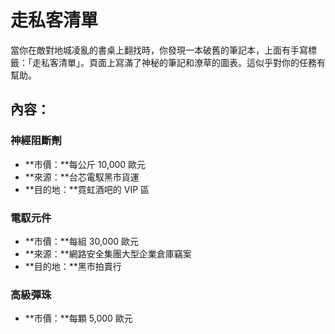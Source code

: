 # 走私客清單

當你在敵對地城凌亂的書桌上翻找時，你發現一本破舊的筆記本，上面有手寫標籤：「走私客清單」。頁面上寫滿了神秘的筆記和潦草的圖表。這似乎對你的任務有幫助。

## 內容：

### **神經阻斷劑**

- **市價：**每公斤 10,000 歐元
- **來源：**台芯電馭黑市貨運
- **目的地：**霓虹酒吧的 VIP 區

### **電馭元件**

- **市價：**每組 30,000 歐元
- **來源：**網路安全集團大型企業倉庫竊案
- **目的地：**黑市拍賣行

### **高級彈珠**

- **市價：**每顆 5,000 歐元
